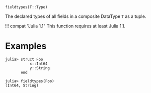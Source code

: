 ```
fieldtypes(T::Type)
```

The declared types of all fields in a composite DataType `T` as a tuple.

!!! compat "Julia 1.1"
    This function requires at least Julia 1.1.


# Examples

```jldoctest
julia> struct Foo
           x::Int64
           y::String
       end

julia> fieldtypes(Foo)
(Int64, String)
```
